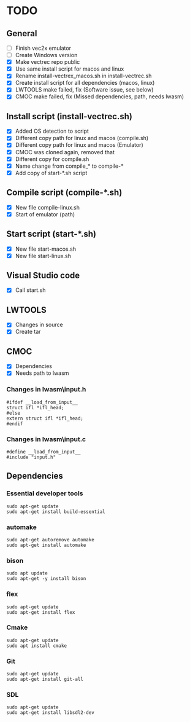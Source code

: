 # TODO

## General

- [ ] Finish vec2x emulator
- [ ] Create Windows version
- [x] Make vectrec repo public
- [x] Use same install script for macos and linux
- [x] Rename install-vectrex_macos.sh in install-vectrec.sh
- [x] Create install script for all dependencies (macos, linux)
- [x] LWTOOLS make failed, fix (Software issue, see below)
- [x] CMOC make failed, fix (Missed dependencies, path, needs lwasm)

## Install script (install-vectrec.sh)

- [x] Added OS detection to script
- [x] Different copy path for linux and macos (compile.sh)
- [x] Different copy path for linux and macos (Emulator)
- [x] CMOC was cloned again, removed that
- [x] Different copy for compile.sh
- [x] Name change from compile_* to compile-* 
- [x] Add copy of start-*.sh script

## Compile script (compile-*.sh)

- [x] New file compile-linux.sh
- [x] Start of emulator (path)

## Start script (start-*.sh)

- [x] New file start-macos.sh
- [x] New file start-linux.sh

## Visual Studio code

- [x] Call start.sh

## LWTOOLS

- [x] Changes in source
- [x] Create tar

## CMOC

- [x] Dependencies
- [x] Needs path to lwasm

### Changes in lwasm\input.h

```
#ifdef __load_from_input__
struct ifl *ifl_head;
#else 
extern struct ifl *ifl_head;
#endif
```

### Changes in lwasm\input.c

```
#define __load_from_input__
#include "input.h"
```

## Dependencies

### Essential developer tools

```
sudo apt-get update
sudo apt-get install build-essential
```

### automake

```
sudo apt-get autoremove automake
sudo apt-get install automake
```

### bison

```
sudo apt update
sudo apt-get -y install bison
```

### flex

```
sudo apt-get update
sudo apt-get install flex
```

### Cmake
	
```
sudo apt-get update
sudo apt install cmake
```

### Git

```
sudo apt-get update
sudo apt-get install git-all
```

### SDL

```
sudo apt-get update
sudo apt-get install libsdl2-dev	
```
